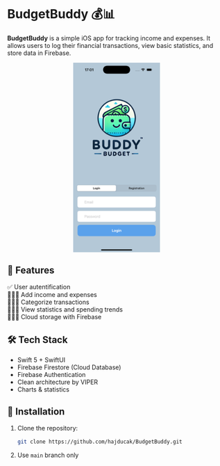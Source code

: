 # BudgetBuddy 💰📊

**BudgetBuddy** is a simple iOS app for tracking income and expenses. It allows users to log their financial transactions, view basic statistics, and store data in Firebase.

<div style="display: flex; justify-content: center; gap: 10px;">
    <img src="BudgetBuddy/BudgetBuddy/Assets.xcassets/Screenshots/screenshot1.imageset/screenshot1.png" width="200">
</div>

## 🚀 Features
✅ User autentification   
🧑🏽‍💻 Add income and expenses  
🧑🏽‍💻 Categorize transactions  
🧑🏽‍💻 View statistics and spending trends  
🧑🏽‍💻 Cloud storage with Firebase  

## 🛠️ Tech Stack
- Swift 5 + SwiftUI
- Firebase Firestore (Cloud Database)
- Firebase Authentication
- Clean architecture by VIPER
- Charts & statistics

## 🔧 Installation
1. Clone the repository:
   ```bash
   git clone https://github.com/hajducak/BudgetBuddy.git
   ```
2. Use `main` branch only
